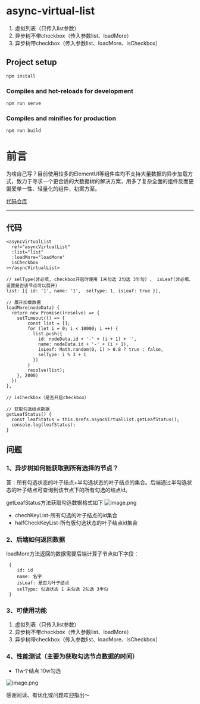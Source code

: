 # async-virtual-list
1. 虚拟列表（只传入list参数）
2. 异步树不带checkbox（传入参数list、loadMore）
3. 异步树带checkbox（传入参数list、loadMore、isCheckbox）
## Project setup
```
npm install
```

### Compiles and hot-reloads for development
```
npm run serve
```

### Compiles and minifies for production
```
npm run build
```

# 前言
为啥自己写？目前使用较多的ElementUI等组件库均不支持大量数据的异步加载方式，致力于寻求一个更合适的大数据树的解决方案，用多了复杂全面的组件反而更偏爱单一性、轻量化的组件，初案方至。

[代码仓库](https://github.com/huzhongyuan/async-virtual-list)
***

## 代码

```
<asyncVirtualList
  ref="asyncVirtualList"
  :list="list"
  :loadMore="loadMore"
  isCheckbox
></asyncVirtualList>

// selType(非必填, checkbox开启时使用 1未勾选 2勾选 3半勾) 、 isLeaf(非必填、设置是否该节点可以展开)
list: [{ id: '1', name: '1',  selType: 1, isLeaf: true }],

// 展开加载数据
loadMore(nodeData) {
  return new Promise((resolve) => {
    setTimeout(() => {
        const list = [];
        for (let i = 0; i < 10000; i ++) {
          list.push({
            id: nodeData.id + '-' + (i + 1) + '', 
            name: nodeData.id + '-' + (i + 1), 
            isLeaf: Math.random(0, 1) > 0.8 ? true : false, 
            selType: i % 3 + 1
          })
        }
        resolve(list);
    }, 2000)
  })
},

// isCheckbox（是否开启checkbox）

// 获取勾选结点数据
getLeafStatus() {
  const leafStatus = this.$refs.asyncVirtualList.getLeafStatus();
  console.log(leafStatus);
}

```

## 问题
### 1、异步树如何能获取到所有选择的节点？

答：所有勾选状态的叶子结点+半勾选状态的叶子结点的集合。后端通过半勾选状态的叶子结点可查询到该节点下的所有勾选的结点id。

getLeafStatus方法获取勾选数据格式如下
![image.png](https://p3-juejin.byteimg.com/tos-cn-i-k3u1fbpfcp/f85453ebe0d648d78ec12ee65b1282b6~tplv-k3u1fbpfcp-watermark.image?)

- chechKeyList-所有勾选的叶子结点的id集合
- halfCheckKeyList-所有版勾选状态的叶子结点id集合

### 2、后端如何返回数据
loadMore方法返回的数据需要后端计算子节点如下字段：
```
 {  
    id: id
    name: 名字
    isLeaf: 是否为叶子结点
    selType: 勾选状态 1 未勾选 2勾选 3半勾
 }

```
### 3、可使用功能
1. 虚拟列表（只传入list参数）
2. 异步树不带checkbox（传入参数list、loadMore）
3. 异步树带checkbox（传入参数list、loadMore、isCheckbox）

### 4、性能测试（主要为获取勾选节点数据的时间）
- 11w个结点 10w勾选

![image.png](https://p9-juejin.byteimg.com/tos-cn-i-k3u1fbpfcp/26d6b6baa9ad488b86ef1e26b2ecc78f~tplv-k3u1fbpfcp-watermark.image?)

感谢阅读、有优化或问题欢迎指出～




